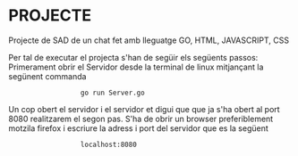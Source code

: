 # PROJECTE
Projecte de SAD de un chat fet amb lleguatge GO, HTML, JAVASCRIPT, CSS

Per tal de executar el projecta s'han de següir els següents passos:
Primerament obrir el Servidor desde la terminal de linux mitjançant la segünent commanda

                      go run Server.go
Un cop obert el servidor i el servidor et digui que que ja s'ha obert al port 8080 realitzarem el segon pas.
S'ha de obrir un browser preferiblement motzila firefox i escriure la adress i port del servidor que es la següent

                      localhost:8080
